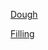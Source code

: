 [Dough](https://cookingwithkarli.com/wprm_print/1617)

[Filling](https://www.iheartnaptime.net/wprm_print/116906/)
